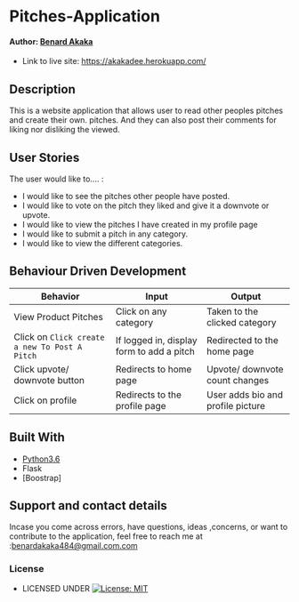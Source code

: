 # Pitches-Application

#### Author: [Benard Akaka](https://github.com/Benardkakaka)


* Link to live site: https://akakadee.herokuapp.com/

## Description
This is a website application that allows user to read other peoples pitches and create their own. pitches. And they can also  post their comments for liking nor disliking the viewed.

## User Stories
The user would like to.... :
* I would like to see the pitches other people have posted.
*  I would like to vote on the pitch they liked and give it a downvote or upvote.
* I would like to view the pitches I have created in my profile page
* I would like to submit a pitch in any category.
* I would like to view the different categories.

## Behaviour Driven Development
| Behavior            | Input                         | Output                        | 
| ------------------- | ----------------------------- | ----------------------------- |
| View Product Pitches | Click on any category | Taken to the clicked category | Click on `Click    submit To Post A Pitch` | Redirected to the login page | Signs In/ Signs Up |
| Click on `Click create a new To Post A Pitch` | If logged in, display form to add a pitch | Redirected to the home page |
| Click upvote/ downvote button | Redirects to home page | Upvote/ downvote count changes | Click add comment button | Redirects to the comment page | Displays a comment form | Click on Sign Out | Redirects to the home page | Signs user out |
| Click on profile | Redirects to the profile page | User adds bio and profile picture |

## Built With

* [Python3.6](https://docs.python.org/3/)
* Flask
* [Boostrap]


## Support and contact details
 Incase you come across errors, have questions, ideas ,concerns, or want to contribute to the application, feel free to reach me at :benardakaka484@gmail.com.com

### License

* LICENSED UNDER  [![License: MIT](https://img.shields.io/badge/License-MIT-yellow.svg)](license/MIT)